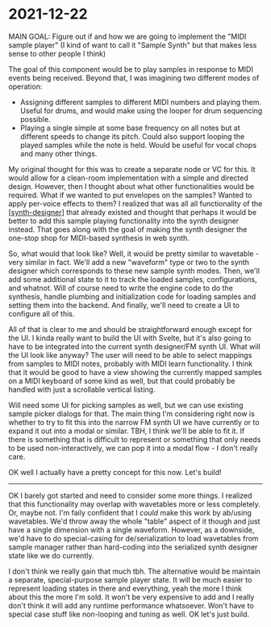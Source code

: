 # 2021-12-22

MAIN GOAL: Figure out if and how we are going to implement the "MIDI sample player" (I kind of want to call it "Sample Synth" but that makes less sense to other people I think)

The goal of this component would be to play samples in response to MIDI events being received.  Beyond that, I was imagining two different modes of operation:

 * Assigning different samples to different MIDI numbers and playing them.  Useful for drums, and would make using the looper for drum sequencing possible.
 * Playing a single simple at some base frequency on all notes but at different speeds to change its pitch.  Could also support looping the played samples while the note is held.  Would be useful for vocal chops and many other things.

My original thought for this was to create a separate node or VC for this.  It would allow for a clean-room implementation with a simple and directed design.  However, then I thought about what other functionalities would be required.  What if we wanted to put envelopes on the samples?  Wanted to apply per-voice effects to them?  I realized that was all all functionality of the [[synth-designer]] that already existed and thought that perhaps it would be better to add this sample playing functionality into the synth designer instead.  That goes along with the goal of making the synth designer the one-stop shop for MIDI-based synthesis in web synth.

So, what would that look like?  Well, it would be pretty similar to wavetable - very similar in fact.  We'll add a new "waveform" type or two to the synth designer which corresponds to these new sample synth modes.  Then, we'll add some additional state to it to track the loaded samples, configurations, and whatnot.  Will of course need to write the engine code to do the synthesis, handle plumbing and initialization code for loading samples and setting them into the backend.  And finally, we'll need to create a UI to configure all of this.

All of that is clear to me and should be straightforward enough except for the UI.  I kinda really want to build the UI with Svelte, but it's also going to have to be integrated into the current synth designer/FM synth UI.  What will the UI look like anyway?  The user will need to be able to select mappings from samples to MIDI notes, probably with MIDI learn functionality.  I think that it would be good to have a view showing the currently mapped samples on a MIDI keyboard of some kind as well, but that could probably be handled with just a scrollable vertical listing.

Will need some UI for picking samples as well, but we can use existing sample picker dialogs for that.  The main thing I'm considering right now is whether to try to fit this into the narrow FM synth UI we have currently or to expand it out into a modal or similar.  TBH, I think we'll be able to fit it.  If there is something that is difficult to represent or something that only needs to be used non-interactively, we can pop it into a modal flow - I don't really care.

OK well I actually have a pretty concept for this now.  Let's build!

----

OK I barely got started and need to consider some more things.  I realized that this functionality may overlap with wavetables more or less completely.  Or, maybe not.  I'm faily confident that I _could_ make this work by ab/using wavetables.  We'd throw away the whole "table" aspect of it though and just have a single dimension with a single waveform.  However, as a downside, we'd have to do special-casing for de/serialization to load wavetables from sample manager rather than hard-coding into the serialized synth designer state like we do currently.

I don't think we really gain that much tbh.  The alternative would be maintain a separate, special-purpose sample player state.  It will be much easier to represent loading states in there and everything, yeah the more I think about this the more I'm sold.  It won't be very expensive to add and I really don't think it will add any runtime performance whatsoever.  Won't have to special case stuff like non-looping and tuning as well.  OK let's just build.

[//begin]: # "Autogenerated link references for markdown compatibility"
[synth-designer]: synth-designer "synth designer"
[//end]: # "Autogenerated link references"
